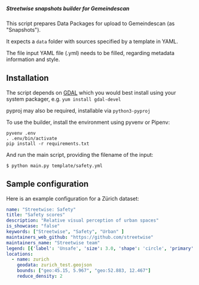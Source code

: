 ##### Streetwise snapshots builder for Gemeindescan

This script prepares Data Packages for upload to Gemeindescan (as "Snapshots").

It expects a `data` folder with sources specified by a template in YAML.

The file input YAML file (.yml) needs to be filled, regarding metadata information and style.

## Installation

The script depends on [GDAL](https://gdal.org/) which you would best install using your system packager, e.g. `yum install gdal-devel`

pyproj may also be required, installable via `python3-pyproj`

To use the builder, install the environment using pyvenv or Pipenv:

```
pyvenv .env
. .env/bin/activate
pip install -r requirements.txt
```

And run the main script, providing the filename of the input:

```
$ python main.py template/safety.yml
```

## Sample configuration

Here is an example configuration for a Zürich dataset:

```yaml
name: "Streetwise: Safety"
title: "Safety scores"
description: "Relative visual perception of urban spaces"
is_showcase: "false"
keywords: ["Streetwise", "Safety", "Urban" ]
maintainers_web_github: "https://github.com/streetwise"
maintainers_name: "Streetwise team"
legend: [{'label': 'Unsafe', 'size': 3.0, 'shape': 'circle', 'primary': false, 'fillColor': '#f30000', 'fillOpacity': 0.7, 'strokeColor': '#232323', 'strokeWidth': 1.0, 'strokeOpacity': 1.0}, {'label': 'Neutral', 'size': 3.0, 'shape': 'circle', 'primary': false, 'fillColor': '#ffff00', 'fillOpacity': 0.7, 'strokeColor': '#232323', 'strokeWidth': 1.0, 'strokeOpacity': 1.0}, {'label': 'Safe', 'size': 3.0, 'shape': 'circle', 'primary': false, 'fillColor': '#05ff09', 'fillOpacity': 0.7, 'strokeColor': '#232323', 'strokeWidth': 1.0, 'strokeOpacity': 1.0}]
locations:
  - name: zurich
    geodata: zurich_test.geojson
    bounds: ["geo:45.15, 5.967", "geo:52.883, 12.467"]
    reduce_density: 2
```
